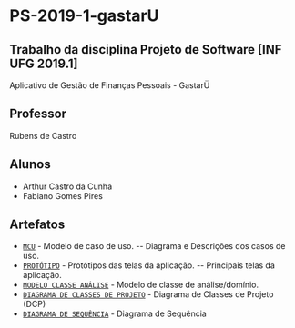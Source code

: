 # PS-2019-1-gastarU

## Trabalho da disciplina Projeto de Software [INF UFG 2019.1]
Aplicativo de Gestão de Finanças Pessoais - GastarÜ 

## Professor
Rubens de Castro
## Alunos
* Arthur Castro da Cunha
* Fabiano Gomes Pires

## Artefatos
* [`MCU`](2.Análise/2.1.MCU) - Modelo de caso de uso.
-- Diagrama e Descrições dos casos de uso.
* [`PROTÓTIPO`](2.Análise/2.2.PROT) - Protótipos das telas da aplicação. 
-- Principais telas da aplicação.
* [`MODELO CLASSE ANÁLISE`](2.Análise/2.3.DCAD) - Modelo de classe de análise/domínio.
* [`DIAGRAMA DE CLASSES DE PROJETO`](3.Projeto/DCP) - Diagrama de Classes de Projeto (DCP)
* [`DIAGRAMA DE SEQUÊNCIA`](3.Projeto/DS) - Diagrama de Sequência

